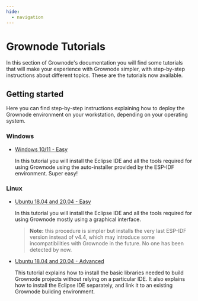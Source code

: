 ```yaml
---
hide:
  - navigation
---  
```


# Grownode Tutorials

In this section of Grownode's documentation you will find some tutorials that will make your experience with Grownode simpler, with step-by-step instructions about different topics.
These are the tutorials now available.

## Getting started

Here you can find step-by-step instructions explaining how to deploy the Grownode environment on your workstation, depending on your operating system.

### Windows

- [Windows 10/11 - Easy](windows10_11_easy.md)

	In this tutorial you will install the Eclipse IDE and all the tools required for using Grownode using the auto-installer provided by the ESP-IDF environment. Super easy!

### Linux

- [Ubuntu 18.04 and 20.04 - Easy](ubuntu1804_2004_easy.md)

	In this tutorial you will install the Eclipse IDE and all the tools required for using Grownode mostly using a graphical interface.
	> **Note:** this procedure is simpler but installs the very last ESP-IDF version instead of v4.4, which may introduce some incompatibilities with Grownode in the future. No one has been detected by now.

- [Ubuntu 18.04 and 20.04 - Advanced](ubuntu1804_2004_advanced.md)

	This tutorial explains how to install the basic libraries needed to build Grownode projects without relying on a particular IDE. It also explains how to install the Eclipse IDE separately, and link it to an existing Grownode building environment.
	